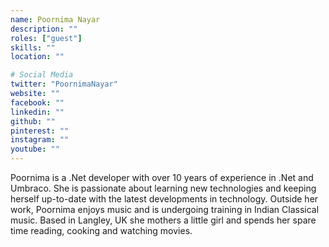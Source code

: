 ```yaml
---
name: Poornima Nayar
description: ""
roles: ["guest"]
skills: ""
location: ""

# Social Media
twitter: "PoornimaNayar"
website: ""
facebook: ""
linkedin: ""
github: ""
pinterest: ""
instagram: ""
youtube: ""
---
```

Poornima is a .Net developer with over 10 years of experience in .Net and Umbraco. She is passionate about learning new technologies and keeping herself up-to-date with the latest developments in technology. Outside her work, Poornima enjoys music and is undergoing training in Indian Classical music. Based in Langley, UK she mothers a little girl and spends her spare time reading, cooking and watching movies.
<!--more-->

